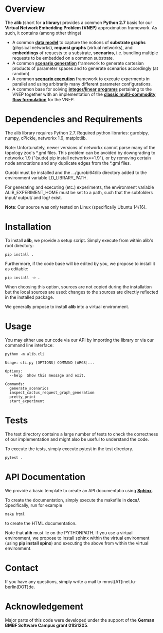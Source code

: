 
# Overview

The **alib** (short for **a library**) provides a common **Python 2.7** basis for our **Virtual Network Embedding Problem (VNEP)** approximation framework. As such, it contains (among other things) 
- A common **[data model](alib/datamodel.py)** to capture the notions of **substrate graphs** (physical networks), **request graphs** (virtual networks), and **embeddings** of requests to a substrate, **scenarios**, i.e. bundling multiple requests to be embedded on a common substrate.
- A common **[scenario generation](alib/scenariogeneration.py)** framework to generate cartesian products of parameter spaces and to generate scenarios accordingly (at random).
- A common **[scenario execution](alib/run_experiment.py)** framework to execute experments in parallel and using arbitrarily many different parameter configurations.
- A common base for solving **[integer/linear programs](alib/modelcreator.py)** pertaining to the VNEP together with an implementation of the **[classic multi-commodity flow formulation](alib/mip.py)** for the VNEP.

# Dependencies and Requirements

The alib library requires Python 2.7. Required python libraries: gurobipy, numpy, cPickle, networkx 1.9, matplotlib. 

Note: Unfortunately, newer versions of networkx cannot parse many of the topology zoo's \*.gml files. This problem can be avoided by downgrading to networkx 1.9 ("(sudo) pip install networkx==1.9"), or by removing certain node annotations and any duplicate edges from the \*.gml files.

Gurobi must be installed and the .../gurobi64/lib directory added to the environment variable LD_LIBRARY_PATH.

For generating and executing (etc.) experiments, the environment variable ALIB_EXPERIMENT_HOME must be set to a path,
such that the subfolders input/ output/ and log/ exist.

**Note**: Our source was only tested on Linux (specifically Ubuntu 14/16).  

# Installation

To install **alib**, we provide a setup script. Simply execute from within alib's root directory: 

```
pip install .
```

Furthermore, if the code base will be edited by you, we propose to install it as editable:
```
pip install -e .
```
When choosing this option, sources are not copied during the installation but the local sources are used: changes to
the sources are directly reflected in the installed package.

We generally propose to install **alib** into a virtual environment.

# Usage

You may either use our code via our API by importing the library or via our command line interface:

```
python -m alib.cli

Usage: cli.py [OPTIONS] COMMAND [ARGS]...

Options:
  --help  Show this message and exit.

Commands:
  generate_scenarios
  inspect_cactus_request_graph_generation
  pretty_print
  start_experiment
```

# Tests

The test directory contains a large number of tests to check the correctness of our implementation and might also be useful
to understand the code. 

To execute the tests, simply execute pytest in the test directory.

```
pytest .
```

# API Documentation

We provide a basic template to create an API documentatio using **[Sphinx](http://www.sphinx-doc.org)**. 

To create the documentation, simply execute the makefile in **docs/**. Specifically, run for example

```
make html
```

to create the HTML documentation.

Note that **alib** must lie on the PYTHONPATH. If you use a virtual environment, we propose to install sphinx within the
virtual environment (using **pip install spinx**) and executing the above from within the virtual environment. 

# Contact

If you have any questions, simply write a mail to mrost(AT)inet.tu-berlin(DOT)de.

# Acknowledgement

Major parts of this code were developed under the support of the **German BMBF Software
Campus grant 01IS1205**.
